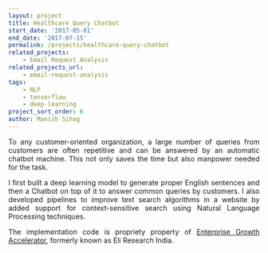 ```yaml
---
layout: project
title: Healthcare Query Chatbot
start_date: '2017-05-01'
end_date: '2017-07-15'
permalink: /projects/healthcare-query-chatbot
related_projects: 
    - Email Request Analysis
related_projects_url: 
    - email-request-analysis
tags: 
    - NLP
    - tensorflow
    - deep-learning
project_sort_order: 6
author: Manish Sihag
---
```


<p style="text-align: justify">To any customer-oriented organization, a large number of queries from customers are often repetitive and can be answered by an automatic chatbot machine. This not only saves the time but also manpower needed for the task.</p>

<p style="text-align: justify">I first built a deep learning model to generate proper English sentences and then a Chatbot on top of it to answer common queries by customers. I also developed pipelines to improve text search algorithms in a website by added support for context-sensitive search using Natural Language Processing techniques.</p>

<p style="text-align: justify">The implementation code is propriety property of <a href="http://www.globalgrowthioc.com/" target="_blank">Enterprise Growth Accelerator</a>, formerly known as Eli Research India.</p>
